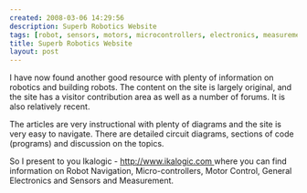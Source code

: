 ```yaml
---
created: 2008-03-06 14:29:56
description: Superb Robotics Website
tags: [robot, sensors, motors, microcontrollers, electronics, measurement, robots]
title: Superb Robotics Website
layout: post
---
```

 <p>
  I have now found another good resource with plenty of information on robotics and building robots. The content on the site is largely original, and the site has a visitor contribution area as well as a number of forums. It is also relatively recent.
 </p>
 <p>
  The articles are very instructional with plenty of diagrams and the site is very easy to navigate. There are detailed circuit diagrams, sections of  code (programs) and discussion on the topics.
 </p>
 <p>
  So I present to you Ikalogic -
  <a href="http://www.ikalogic.com" >
   http://www.ikalogic.com
  </a>
  where you can find information on Robot Navigation, Micro-controllers, Motor Control, General  Electronics and Sensors and Measurement.
 </p>
